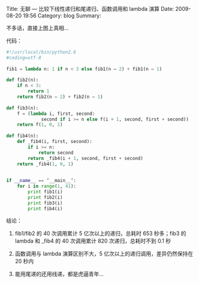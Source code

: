 Title: 无聊 — 比较下线性递归和尾递归、函数调用和 lambda 演算
Date: 2009-08-20 19:56
Category: blog
Summary:

不多话，直接上图上真相…

代码：

```python
#!/usr/local/bin/python2.6
#coding=utf-8
 
fib1 = lambda n: 1 if n < 3 else fib1(n – 2) + fib1(n – 1)
 
def fib2(n):
    if n < 3:
        return 1
    return fib2(n – 2) + fib2(n – 1)
 
def fib3(n):
    f = (lambda i, first, second:
             second if i >= n else f(i + 1, second, first + second))
    return f(1, 0, 1)
 
def fib4(n):
    def _fib4(i, first, second):
        if i >= n:
            return second
        return _fib4(i + 1, second, first + second)
    return _fib4(1, 0, 1)
 
 
if __name__ == ‘__main__’:
    for i in range(1, 41):
        print fib1(i)
        print fib2(i)
        print fib3(i)
        print fib4(i)
```

结论：

1. fib1/fib2 的 40 次调用累计 5 亿次以上的递归，总耗时 653 秒多；fib3 的 lambda 和 _fib4 的 40 次调用累计 820 次递归，总耗时不到 0.1 秒

2. 函数调用与 lambda 演算区别不大，5 亿次以上的递归调用，差异仍然保持在 20 秒内

3. 能用尾递的还用线递，都是虎逼青年…